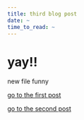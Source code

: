 ```yaml
---
title: third blog post
date: ~
time_to_read: ~
---
```


# yay!!

new file funny

[go to the first post](hyperref:first)

[go to the second post](hyperref:second)
